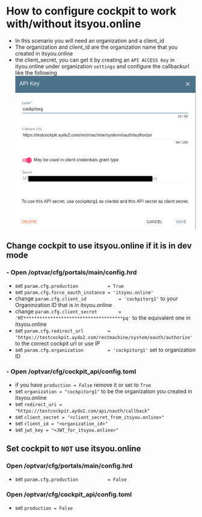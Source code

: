 # How to configure cockpit to work with/without itsyou.online
- In this scenario you will need an organization and a client_id
- The organization and client_id are the organization name that you created in itsyou.online
- the client_secret, you can get it by creating an `API ACCESS Key` in ityou.online under organization `settings` and configure the callbackurl like the following
![](api.png)

## Change cockpit to use itsyou.online if it is in dev mode

### - Open /optvar/cfg/portals/main/config.hrd
- set `param.cfg.production           = True`
- set `param.cfg.force_oauth_instance = 'itsyou.online'`
- change `param.cfg.client_id            = 'cockpitorg1'` to your Organinzation ID that is in itsyou.online
- change `param.cfg.client_secret        = 'MT*************************************pq'` to the equivalent one in itsyou.online
- set `param.cfg.redirect_url         = 'https://testcockpit.aydo2.com/restmachine/system/oauth/authorize'` to the correct cockpit url or use IP
- set `param.cfg.organization         = 'cockpitorg1'` set to organization ID

### - Open /optvar/cfg/cockpit_api/config.toml
- if you have `production = False` remove it or set to `True`
- set `organization = "cockpitorg1"` to be the organization you created in itsyou.online
- set `redirect_uri = "https://testcockpit.aydo2.com/api/oauth/callback"`
- set `client_secret = "<client_secret_from_itsyou.online>"`
- set `client_id = "<organization_id>"`
- set `jwt_key = "<JWT_for_itsyou.online>"`

## Set cockpit to `NOT` use itsyou.online
### Open /optvar/cfg/portals/main/config.hrd
- set `param.cfg.production           = False`
### Open /optvar/cfg/cockpit_api/config.toml
- set `production = False`
